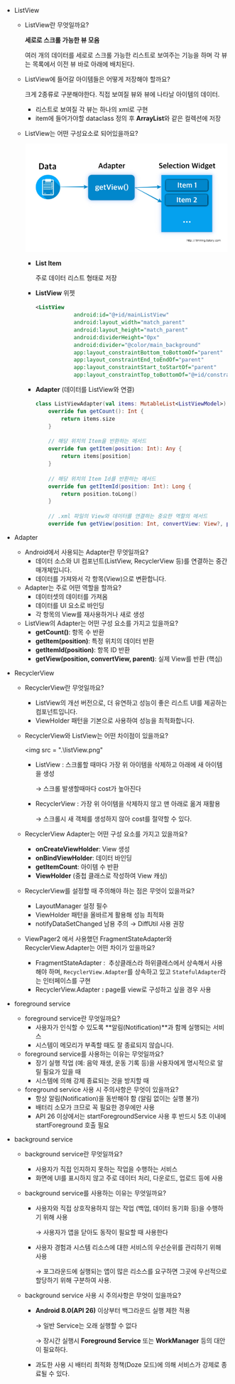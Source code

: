 - ListView
    - ListView란 무엇일까요?
        
        **세로로 스크롤 가능한 뷰 모음**
        
        여러 개의 데이터를 세로로 스크롤 가능한 리스트로 보여주는 기능을 하며 각 뷰는 목록에서 이전 뷰 바로 아래에 배치된다.
        
    - ListView에 들어갈 아이템들은 어떻게 저장해야 할까요?
        
        크게 2종류로 구분해야한다. 직접 보여질 뷰와 뷰에 나타날 아이템의 데이터. 
        
        - 리스트로 보여질 각 뷰는 하나의 xml로 구현
        - item에 들어가야할 dataclass 정의 후 **ArrayList**와 같은 컬렉션에 저장
        
    - ListView는 어떤 구성요소로 되어있을까요?
        
       <img src =".\images\ListViee.png">
        
        - **List Item**
            
            주로 데이터 리스트 형태로 저장
            
        - **ListView** 위젯
            
            ```xml
            <ListView
                        android:id="@+id/mainListView"
                        android:layout_width="match_parent"
                        android:layout_height="match_parent"
                        android:dividerHeight="0px"
                        android:divider="@color/main_background"
                        app:layout_constraintBottom_toBottomOf="parent"
                        app:layout_constraintEnd_toEndOf="parent"
                        app:layout_constraintStart_toStartOf="parent"
                        app:layout_constraintTop_toBottomOf="@+id/constraintLayout" />
            ```
            
        - **Adapter** (데이터를 ListView와 연결)
            
            ```kotlin
            class ListViewAdapter(val items: MutableList<ListViewModel>) : BaseAdapter() {
                override fun getCount(): Int {
                    return items.size
                }
            
                // 해당 위치의 Item을 반환하는 메서드
                override fun getItem(position: Int): Any {
                    return items[position]
                }
            
                // 해당 위치의 Item Id를 반환하는 메서드
                override fun getItemId(position: Int): Long {
                    return position.toLong()
                }
            
                // .xml 파일의 View와 데이터를 연결하는 중요한 역할의 메서드
                override fun getView(position: Int, convertView: View?, parent: ViewGroup?): View {}
            ```
            

- Adapter
    - Android에서 사용되는 Adapter란 무엇일까요?
        - 데이터 소스와 UI 컴포넌트(ListView, RecyclerView 등)를 연결하는 중간 매개체입니다.
        - 데이터를 가져와서 각 항목(View)으로 변환합니다.
    - Adapter는 주로 어떤 역할을 할까요?
        - 데이터셋의 데이터를 가져옴
        - 데이터를 UI 요소로 바인딩
        - 각 항목의 View를 재사용하거나 새로 생성
    - ListView의 Adapter는 어떤 구성 요소를 가지고 있을까요?
        - **getCount()**: 항목 수 반환
        - **getItem(position)**: 특정 위치의 데이터 반환
        - **getItemId(position)**: 항목 ID 반환
        - **getView(position, convertView, parent)**: 실제 View를 반환 (핵심)
- RecyclerView
    - RecyclerView란 무엇일까요?
        - ListView의 개선 버전으로, 더 유연하고 성능이 좋은 리스트 UI를 제공하는 컴포넌트입니다.
        - ViewHolder 패턴을 기본으로 사용하여 성능을 최적화합니다.
    - RecyclerView와 ListView는 어떤 차이점이 있을까요?
        
       <img src = ".\listView.png"
        
        - ListView : 스크롤할 때마다 가장 위 아이템을 삭제하고 아래에 새 아이템을 생성
            
            → 스크롤 발생할때마다 cost가 높아진다
            
        - RecyclerView : 가장 위 아이템을 삭제하지 않고 맨 아래로 옮겨 재활용
            
            → 스크롤시 새 객체를 생성하지 않아 cost를 절약할 수 있다. 
            
        
        
    - RecyclerView Adapter는 어떤 구성 요소를 가지고 있을까요?
        - **onCreateViewHolder**: View 생성
        - **onBindViewHolder**: 데이터 바인딩
        - **getItemCount**: 아이템 수 반환
        - **ViewHolder** (중첩 클래스로 작성하여 View 캐싱)
    - RecyclerView를 설정할 때 주의해야 하는 점은 무엇이 있을까요?
        - LayoutManager 설정 필수
        - ViewHolder 패턴을 올바르게 활용해 성능 최적화
        - notifyDataSetChanged 남용 주의 → DiffUtil 사용 권장
    - ViewPager2 에서 사용했던 FragmentStateAdapter와 RecyclerView.Adapter는 어떤 차이가 있을까요?
        - FragmentStateAdapter :  추상클래스라 하위클래스에서 상속해서 사용해야 하며, `RecyclerView.Adapter`를 상속하고 있고 `StatefulAdapter`라는 인터페이스를 구현
        - RecyclerView.Adapter **:** page를 view로 구성하고 싶을 경우 사용
    
    
- foreground service
    - foreground service란 무엇일까요?
        - 사용자가 인식할 수 있도록 **알림(Notification)**과 함께 실행되는 서비스
        - 시스템이 메모리가 부족할 때도 잘 종료되지 않습니다.
    - foreground service를 사용하는 이유는 무엇일까요?
        - 장기 실행 작업 (예: 음악 재생, 운동 기록 등)을 사용자에게 명시적으로 알릴 필요가 있을 때
        - 시스템에 의해 강제 종료되는 것을 방지할 때
    - foreground service 사용 시 주의사항은 무엇이 있을까요?
        - 항상 알림(Notification)을 동반해야 함 (알림 없이는 실행 불가)
        - 배터리 소모가 크므로 꼭 필요한 경우에만 사용
        - API 26 이상에서는 startForegroundService 사용 후 반드시 5초 이내에 startForeground 호출 필요
    
    
- background service
    - background service란 무엇일까요?
        - 사용자가 직접 인지하지 못하는 작업을 수행하는 서비스
        - 화면에 UI를 표시하지 않고 주로 데이터 처리, 다운로드, 업로드 등에 사용
        
    - background service를 사용하는 이유는 무엇일까요?
        - 사용자와 직접 상호작용하지 않는 작업 (백업, 데이터 동기화 등)을 수행하기 위해 사용
            
            → 사용자가 앱을 닫아도 동작이 필요할 때 사용한다
            
        - 사용자 경험과 시스템 리소스에 대한 서비스의 우선순위를 관리하기 위해 사용
            
            → 포그라운드에 실행되는 앱이 많은 리소스를 요구하면 그곳에 우선적으로 할당하기 위해 구분하여 사용.
            
        
    - background service 사용 시 주의사항은 무엇이 있을까요?
        - **Android 8.0(API 26)** 이상부터 백그라운드 실행 제한 적용
            
            → 일반 Service는 오래 실행할 수 없다
            
            → 장시간 실행시 **Foreground Service** 또는 **WorkManager** 등의 대안이 필요하다.
            
        - 과도한 사용 시 배터리 최적화 정책(Doze 모드)에 의해 서비스가 강제로 종료될 수 있다.